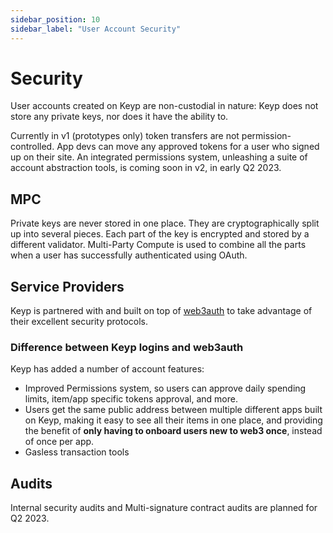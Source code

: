 ```yaml
---
sidebar_position: 10
sidebar_label: "User Account Security"
---
```


# Security

User accounts created on Keyp are non-custodial in nature: Keyp does not store any private keys, nor does it have the ability to.

Currently in v1 (prototypes only) token transfers are not permission-controlled. App devs can move any approved tokens for a user who signed up on their site. An integrated permissions system, unleashing a suite of account abstraction tools, is coming soon in v2, in early Q2 2023.

## MPC

Private keys are never stored in one place. They are cryptographically split up into several pieces. Each part of the key is encrypted and stored by a different validator. Multi-Party Compute is used to combine all the parts when a user has successfully authenticated using OAuth.

## Service Providers

Keyp is partnered with and built on top of [web3auth](https://web3auth.io/) to take advantage of their excellent security protocols.

### Difference between Keyp logins and web3auth

Keyp has added a number of account features:

- Improved Permissions system, so users can approve daily spending limits, item/app specific tokens approval, and more.
- Users get the same public address between multiple different apps built on Keyp, making it easy to see all their items in one place, and providing the benefit of **only having to onboard users new to web3 once**, instead of once per app.
- Gasless transaction tools

## Audits

Internal security audits and Multi-signature contract audits are planned for Q2 2023.
